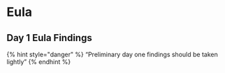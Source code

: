 # Eula

## Day 1 Eula Findings

{% hint style="danger" %} “Preliminary day one findings should be taken lightly” {% endhint %}
